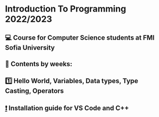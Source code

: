 # Introduction To Programming 2022/2023
## :computer: Course for Computer Science students at FMI Sofia University
## :pushpin: Contents by weeks:
## [:one:](https://github.com/KrashM/Introduction_To_Programming/tree/main/Week%2001) Hello World, Variables, Data types, Type Casting, Operators
## [:exclamation:](https://github.com/KrashM/Introduction_To_Programming/blob/main/Week%2001/Seminar/InstallationGuide.md) Installation guide for VS Code and C++